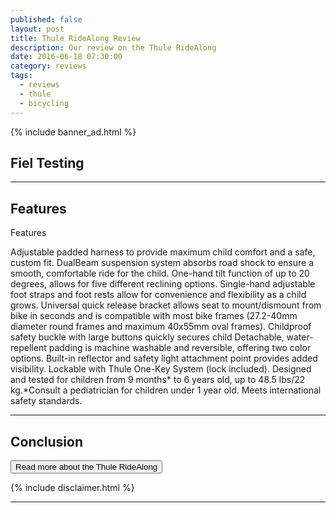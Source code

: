 ```yaml
---
published: false
layout: post
title: Thule RideAlong Review
description: Our review on the Thule RideAlong
date: 2016-06-18 07:30:00
category: reviews
tags:
  - reviews
  - thule
  - bicycling
---
```


<!--more-->

{% include banner_ad.html %}

## Fiel Testing

---

## Features

Features

Adjustable padded harness to provide maximum child comfort and a safe, custom fit.
DualBeam suspension system absorbs road shock to ensure a smooth, comfortable ride for the child.
One-hand tilt function of up to 20 degrees, allows for five different reclining options.
Single-hand adjustable foot straps and foot rests allow for convenience and flexibility as a child grows.
Universal quick release bracket allows seat to mount/dismount from bike in seconds and is compatible with most bike frames (27.2-40mm diameter round frames and maximum 40x55mm oval frames).
Childproof safety buckle with large buttons quickly secures child
Detachable, water-repellent padding is machine washable and reversible, offering two color options.
Built-in reflector and safety light attachment point provides added visibility.
Lockable with Thule One-Key System (lock included).
Designed and tested for children from 9 months* to 6 years old, up to 48.5 lbs/22 kg.*Consult a pediatrician for children under 1 year old.
Meets international safety standards.


---

## Conclusion


<a href="https://www.rei.com/product/871177/thule-ridealong-child-bike-seat"><button type="button" class="btn btn-danger">Read more about the Thule RideAlong</button></a>

{% include disclaimer.html %}

---

<script type="text/javascript">
amzn_assoc_placement = "adunit0";
amzn_assoc_search_bar = "true";
amzn_assoc_tracking_id = "hikeve-20";
amzn_assoc_search_bar_position = "top";
amzn_assoc_ad_mode = "search";
amzn_assoc_ad_type = "smart";
amzn_assoc_marketplace = "amazon";
amzn_assoc_region = "US";
amzn_assoc_title = "Thule Child Bike Seat";
amzn_assoc_default_search_phrase = "thule ridealong";
amzn_assoc_default_category = "All";
amzn_assoc_linkid = "fad3ef44eab5cdcffa305c971b09888c";
</script>
<script src="//z-na.amazon-adsystem.com/widgets/onejs?MarketPlace=US"></script>
